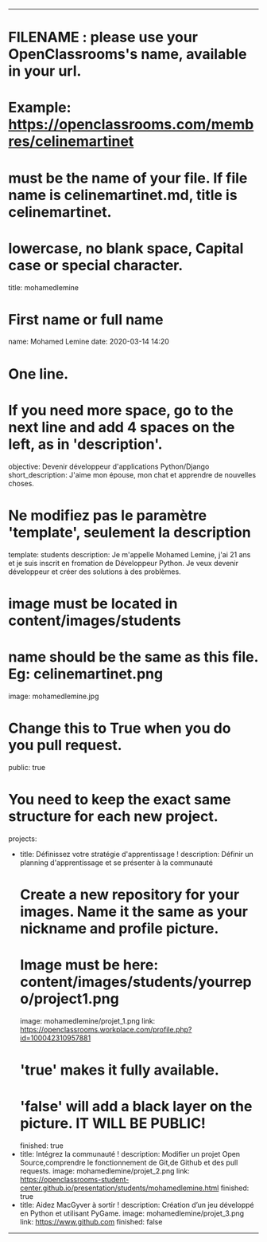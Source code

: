 ---

# FILENAME : please use your OpenClassrooms's name, available in your url.
# Example: https://openclassrooms.com/membres/celinemartinet
# must be the name of your file. If file name is celinemartinet.md, title is celinemartinet.
# lowercase, no blank space, Capital case or special character.
title: mohamedlemine

# First name or full name
name: Mohamed Lemine
date: 2020-03-14 14:20

# One line.
# If you need more space, go to the next line and add 4 spaces on the left, as in 'description'.
objective: Devenir développeur d'applications Python/Django
short_description: J'aime mon épouse, mon chat et apprendre de nouvelles choses.

# Ne modifiez pas le paramètre 'template', seulement la description
template: students
description:
    Je m'appelle Mohamed Lemine, j'ai 21 ans et je suis inscrit en fromation de Développeur Python. Je veux devenir développeur et créer des solutions à des problèmes.

# image must be located in content/images/students
# name should be the same as this file. Eg: celinemartinet.png
image: mohamedlemine.jpg

# Change this to True when you do you pull request.
public: true

# You need to keep the exact same structure for each new project.
projects:
  - title: Définissez votre stratégie d'apprentissage !
    description: Définir un planning d'apprentissage et se présenter à la communauté
    # Create a new repository for your images. Name it the same as your nickname and profile picture.
    # Image must be here: content/images/students/yourrepo/project1.png
    image: mohamedlemine/projet_1.png
    link: https://openclassrooms.workplace.com/profile.php?id=100042310957881
    # 'true' makes it fully available.
    # 'false' will add a black layer on the picture. IT WILL BE PUBLIC!
    finished: true
  - title: Intégrez la communauté !
    description: Modifier un projet Open Source,comprendre le fonctionnement de Git,de Github et des pull requests. 
    image: mohamedlemine/projet_2.png
    link: https://openclassrooms-student-center.github.io/presentation/students/mohamedlemine.html
    finished: true
  - title: Aidez MacGyver à sortir !
    description: Création d’un jeu développé en Python et utilisant PyGame.
    image: mohamedlemine/projet_3.png
    link: https://www.github.com
    finished: false
---
